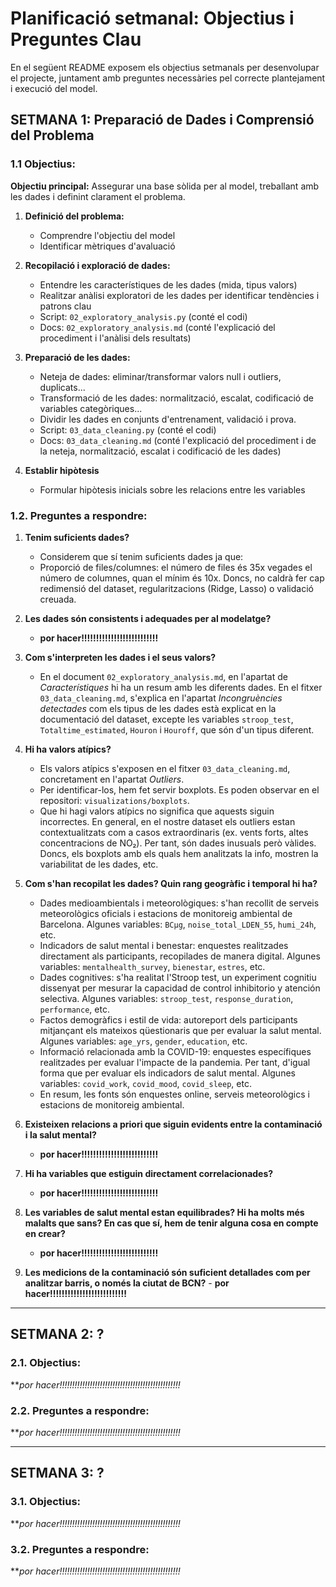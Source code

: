 # Planificació setmanal: Objectius i Preguntes Clau
En el següent README exposem els objectius setmanals per desenvolupar el projecte, juntament amb preguntes necessàries pel correcte plantejament i execució del model.

## SETMANA 1: Preparació de Dades i Comprensió del Problema
### 1.1 Objectius:
**Objectiu principal:** Assegurar una base sòlida per al model, treballant amb les dades i definint clarament el problema.
1. **Definició del problema:**
    - Comprendre l'objectiu del model
    - Identificar mètriques d'avaluació

2. **Recopilació i exploració de dades:** 
    - Entendre les característiques de les dades (mida, tipus valors)
    - Realitzar anàlisi exploratori de les dades per identificar tendències i patrons clau
    - Script: `02_exploratory_analysis.py` (conté el codi)
    - Docs: `02_exploratory_analysis.md` (conté l'explicació del procediment i l'anàlisi dels resultats)

3. **Preparació de les dades:**
    - Neteja de dades: eliminar/transformar valors null i outliers, duplicats...
    - Transformació de les dades: normalització, escalat, codificació de variables categòriques...
    - Dividir les dades en conjunts d'entrenament, validació i prova.
    - Script: `03_data_cleaning.py` (conté el codi)
    - Docs: `03_data_cleaning.md` (conté l'explicació del procediment i de la neteja, normalització, escalat i codificació de les dades)

4. **Establir hipòtesis**
    - Formular hipòtesis inicials sobre les relacions entre les variables


### 1.2. Preguntes a respondre:
  1. **Tenim suficients dades?**
      - Considerem que sí tenim suficients dades ja que:
      - Proporció de files/columnes: el número de files és 35x vegades el número de columnes, quan el mínim és 10x. Doncs, no caldrà fer cap redimensió del dataset, regularitzacions (Ridge, Lasso) o validació creuada.
    
  2. **Les dades són consistents i adequades per al modelatge?**
     - **por hacer!!!!!!!!!!!!!!!!!!!!!!!!!!**
       
  4. **Com s'interpreten les dades i el seus valors?**
      - En el document `02_exploratory_analysis.md`, en l'apartat de *Característiques* hi ha un resum amb les diferents dades. En el fitxer `03_data_cleaning.md`, s'explica en l'apartat *Incongruències detectades* com els tipus de les dades està explicat en la documentació del dataset, excepte les variables `stroop_test`, `Totaltime_estimated`, `Houron` i `Houroff`, que són d'un tipus diferent.

  5. **Hi ha valors atípics?**
      - Els valors atípics s'exposen en el fitxer `03_data_cleaning.md`, concretament en l'apartat *Outliers*.
      - Per identificar-los, hem fet servir boxplots. Es poden observar en el repositori: `visualizations/boxplots`.
      - Que hi hagi valors atípics no significa que aquests siguin incorrectes. En general, en el nostre dataset els outliers estan contextualitzats com a casos extraordinaris (ex. vents forts, altes concentracions de NO₂). Per tant, són dades inusuals però vàlides. Doncs, els boxplots amb els quals hem analitzats la info, mostren la variabilitat de les dades, etc. 
    
  6. **Com s'han recopilat les dades? Quin rang geogràfic i temporal hi ha?**
     -  Dades medioambientals i meteorològiques: s'han recollit de serveis meteorològics oficials i estacions de monitoreig ambiental de Barcelona. Algunes variables: `BCμg`, `noise_total_LDEN_55`, `humi_24h`, etc.
     -  Indicadors de salut mental i benestar: enquestes realitzades directament als participants, recopilades de manera digital. Algunes variables: `mentalhealth_survey`, `bienestar`, `estres`, etc.
     -  Dades cognitives: s'ha realitat l'Stroop test, un experiment cognitiu dissenyat per mesurar la capacidad de control inhibitorio y atención selectiva. Algunes variables: `stroop_test`, `response_duration`, `performance`, etc.
     -  Factos demogràfics i estil de vida: autoreport dels participants mitjançant els mateixos qüestionaris que per evaluar la salut mental. Algunes variables: `age_yrs`, `gender`, `education`, etc.
     -  Informació relacionada amb la COVID-19: enquestes específiques realitzades per evaluar l'impacte de la pandemia. Per tant, d'igual forma que per evaluar els indicadors de salut mental. Algunes variables: `covid_work`, `covid_mood`, `covid_sleep`, etc.
     -  En resum, les fonts són enquestes online, serveis meteorològics i estacions de monitoreig ambiental.
    
  7. **Existeixen relacions a priori que siguin evidents entre la contaminació i la salut mental?**
     - **por hacer!!!!!!!!!!!!!!!!!!!!!!!!!!**  
  
  8. **Hi ha variables que estiguin directament correlacionades?**
     - **por hacer!!!!!!!!!!!!!!!!!!!!!!!!!!**

  9. **Les variables de salut mental estan equilibrades? Hi ha molts més malalts que sans? En cas que sí, hem de tenir alguna cosa en compte en crear?**
     - **por hacer!!!!!!!!!!!!!!!!!!!!!!!!!!**

  10. **Les medicions de la contaminació són suficient detallades com per analitzar barris, o només la ciutat de BCN?**
    - **por hacer!!!!!!!!!!!!!!!!!!!!!!!!!!**

---

## SETMANA 2: ?
### 2.1. Objectius:
***por hacer!!!!!!!!!!!!!!!!!!!!!!!!!!!!!!!!!!!!!!!!!!!!!!!!*

### 2.2. Preguntes a respondre:
***por hacer!!!!!!!!!!!!!!!!!!!!!!!!!!!!!!!!!!!!!!!!!!!!!!!!*

---

## SETMANA 3: ?
### 3.1. Objectius:
***por hacer!!!!!!!!!!!!!!!!!!!!!!!!!!!!!!!!!!!!!!!!!!!!!!!!*

### 3.2. Preguntes a respondre:
***por hacer!!!!!!!!!!!!!!!!!!!!!!!!!!!!!!!!!!!!!!!!!!!!!!!!*
